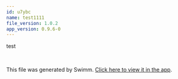 ```yaml
---
id: u7ybc
name: test1111
file_version: 1.0.2
app_version: 0.9.6-0
---
```


<!-- Intro - Do not remove this comment -->
test

<br/>

This file was generated by Swimm. [Click here to view it in the app](https://swimm-web-app.web.app/repos/Z2l0aHViJTNBJTNBc3ItZXh0ZW5zaW9uJTNBJTNBZG91ZWs=/playlists/u7ybc).